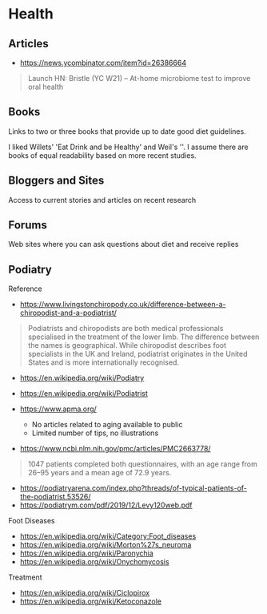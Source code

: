 # Health

## Articles

* https://news.ycombinator.com/item?id=26386664
> Launch HN: Bristle (YC W21) – At-home microbiome test to improve oral health

## Books

Links to two or three books that provide up to date good diet guidelines.

I liked Willets' 'Eat Drink and be Healthy' and Weil's ''. I assume there are books of equal readability based on more recent studies.


## Bloggers and Sites

Access to current stories and articles on recent research


## Forums

Web sites where you can ask questions about diet and receive replies

## Podiatry

Reference

* https://www.livingstonchiropody.co.uk/difference-between-a-chiropodist-and-a-podiatrist/

> Podiatrists and chiropodists are both medical professionals specialised in the treatment of the lower limb. The difference between the names is geographical. While chiropodist describes foot specialists in the UK and Ireland, podiatrist originates in the United States and is more internationally recognised.

* https://en.wikipedia.org/wiki/Podiatry
* https://en.wikipedia.org/wiki/Podiatrist

* https://www.apma.org/
	* No articles related to aging available to public
	* Limited number of tips, no illustrations

* https://www.ncbi.nlm.nih.gov/pmc/articles/PMC2663778/
> 1047 patients completed both questionnaires, with an age range from 26–95 years and a mean age of 72.9 years.
* https://podiatryarena.com/index.php?threads/of-typical-patients-of-the-podiatrist.53526/
* https://podiatrym.com/pdf/2019/12/Levy120web.pdf

Foot Diseases

* https://en.wikipedia.org/wiki/Category:Foot_diseases
* https://en.wikipedia.org/wiki/Morton%27s_neuroma
* https://en.wikipedia.org/wiki/Paronychia
* https://en.wikipedia.org/wiki/Onychomycosis

Treatment

* https://en.wikipedia.org/wiki/Ciclopirox
* https://en.wikipedia.org/wiki/Ketoconazole
